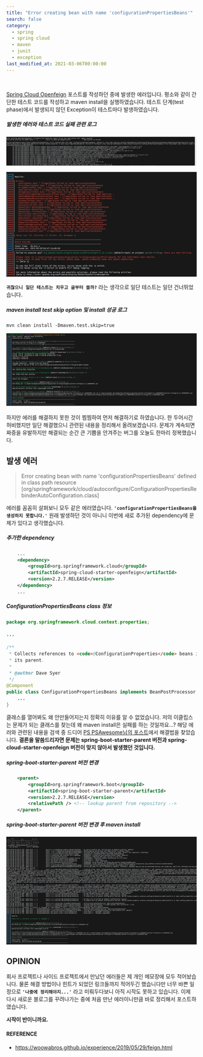 ```yaml
---
title: "Error creating bean with name 'configurationPropertiesBeans'"
search: false
category:
  - spring
  - spring cloud
  - maven
  - junit
  - exception
last_modified_at: 2021-03-06T00:00:00
---
```


<br>

[Spring Cloud Openfeign][openfeign-blogLink] 포스트를 작성하던 중에 발생한 에러입니다. 
평소와 같이 간단한 테스트 코드를 작성하고 maven install을 실행하였습니다. 
테스트 단계(test phase)에서 발생되지 않던 Exception이 테스트마다 발생하였습니다. 

##### 발생한 에러와 테스트 코드 실패 관련 로그
<p align="left"><img src="/images/error-creating-bean-configurationPropertiesBeans-1.JPG"></p>
<p align="left"><img src="/images/error-creating-bean-configurationPropertiesBeans-2.JPG"></p>

**`귀찮으니 일단 테스트는 치우고 글부터 쓸까?`** 라는 생각으로 일단 테스트는 일던 건너뛰었습니다. 

##### maven install test skip option 및 install 성공 로그
```shell
mvn clean install -Dmaven.test.skip=true
```
<p align="left"><img src="/images/error-creating-bean-configurationPropertiesBeans-3.JPG"></p>

하지만 에러를 해결하지 못한 것이 찜찜하여 먼저 해결하기로 하였습니다. 
한 두어시간 허비했지만 일단 해결했으니 관련된 내용을 정리해서 올려보겠습니다. 
문제가 계속되면 짜증을 유발하지만 해결되는 순간 큰 기쁨을 안겨주는 버그를 오늘도 한마리 정복했습니다.

## 발생 에러

> Error creating bean with name 'configurationPropertiesBeans' defined in class path resource <br>
> [org/springframework/cloud/autoconfigure/ConfigurationPropertiesRebinderAutoConfiguration.class]

에러를 꼼꼼히 살펴보니 모두 같은 에러였습니다. **`'configurationPropertiesBeans을 생성하지 못합니다.'`** 
원래 발생하던 것이 아니니 이번에 새로 추가된 dependency에 문제가 있다고 생각했습니다. 

##### 추가한 dependency
```xml
    ...
    <dependency>
        <groupId>org.springframework.cloud</groupId>
        <artifactId>spring-cloud-starter-openfeign</artifactId>
        <version>2.2.7.RELEASE</version>
    </dependency>
    ...
```

##### ConfigurationPropertiesBeans class 정보
```java
package org.springframework.cloud.context.properties;

...

/**
 * Collects references to <code>@ConfigurationProperties</code> beans in the context and
 * its parent.
 *
 * @author Dave Syer
 */
@Component
public class ConfigurationPropertiesBeans implements BeanPostProcessor, ApplicationContextAware {
    ...
}
```

클래스를 열어봐도 왜 안만들어지는지 정확히 이유를 알 수 없었습니다. 
저의 이클립스는 문제가 되는 클래스를 찾는데 왜 maven install은 실패를 하는 것일까요...? 
해당 에러와 관련된 내용을 검색 중 드디어 [PS PSAwesome님의 포스트][reference-link]에서 해결법을 찾았습니다. 
**결론을 말씀드리자면 문제는 spring-boot-starter-parent 버전과 spring-cloud-starter-openfeign 버전이 맞지 않아서 발생했던 것입니다.** 

##### spring-boot-starter-parent 버전 변경
```xml
    <parent>
        <groupId>org.springframework.boot</groupId>
        <artifactId>spring-boot-starter-parent</artifactId>
        <version>2.2.7.RELEASE</version>
        <relativePath /> <!-- lookup parent from repository -->
    </parent>
```

##### spring-boot-starter-parent 버전 변경 후 maven install
<p align="left"><img src="/images/error-creating-bean-configurationPropertiesBeans-4.JPG"></p>

## OPINION
회사 프로젝트나 사이드 프로젝트에서 만났던 에러들은 제 개인 메모장에 모두 적어놨습니다. 
물론 해결 방법이나 힌트가 되었던 링크들까지 적어두긴 했습니다만 너무 바쁜 일정으로 **`'나중에 정리해야지...'`** 라고 미뤄두다보니 아직 시작도 못하고 있습니다. 
이제 다시 새로운 블로그를 꾸려나가는 중에 처음 만난 에러이니만큼 바로 정리해서 포스트하였습니다. 

**시작이 반이니까요.**

#### REFERENCE
- <https://woowabros.github.io/experience/2019/05/29/feign.html>

[reference-link]: https://woowabros.github.io/experience/2019/05/29/feign.html
[openfeign-blogLink]: https://junhyunny.github.io/spring/spring%20cloud/spring-cloud-openfeign/